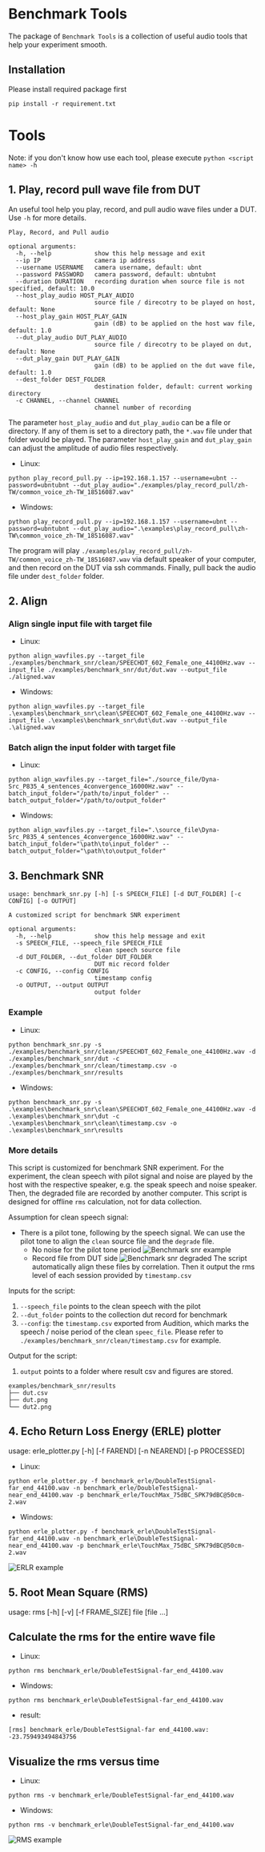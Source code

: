 # Benchmark Tools
The package of `Benchmark Tools` is a collection of useful audio tools that help your experiment smooth.

## Installation
Please install required package first
```
pip install -r requirement.txt
```

# Tools
Note: if you don't know how use each tool, please execute `python <script name> -h`

## 1. Play, record pull wave file from DUT
An useful tool help you play, record, and pull audio wave files under a DUT. Use `-h` for more details.

```
Play, Record, and Pull audio

optional arguments:
  -h, --help            show this help message and exit
  --ip IP               camera ip address
  --username USERNAME   camera username, default: ubnt
  --password PASSWORD   camera password, default: ubntubnt
  --duration DURATION   recording duration when source file is not specified, default: 10.0
  --host_play_audio HOST_PLAY_AUDIO
                        source file / direcotry to be played on host, default: None
  --host_play_gain HOST_PLAY_GAIN
                        gain (dB) to be applied on the host wav file, default: 1.0
  --dut_play_audio DUT_PLAY_AUDIO
                        source file / direcotry to be played on dut, default: None
  --dut_play_gain DUT_PLAY_GAIN
                        gain (dB) to be applied on the dut wave file, default: 1.0
  --dest_folder DEST_FOLDER
                        destination folder, default: current working directory
  -c CHANNEL, --channel CHANNEL
                        channel number of recording

```
The parameter `host_play_audio` and `dut_play_audio` can be a file or directory. If any of them is set to a directory path, the `*.wav` file under that folder would be played.
The parameter `host_play_gain` and `dut_play_gain` can adjust the amplitude of audio files respectively.

* Linux:
```
python play_record_pull.py --ip=192.168.1.157 --username=ubnt --password=ubntubnt --dut_play_audio="./examples/play_record_pull/zh-TW/common_voice_zh-TW_18516087.wav"
```


* Windows:
```
python play_record_pull.py --ip=192.168.1.157 --username=ubnt --password=ubntubnt --dut_play_audio=".\examples\play_record_pull\zh-TW\common_voice_zh-TW_18516087.wav"
```


The program will play `./examples/play_record_pull/zh-TW/common_voice_zh-TW_18516087.wav` via default speaker of your computer, and then record on the DUT via ssh commands.
Finally, pull back the audio file under `dest_folder` folder.


## 2. Align

### Align single input file with target file

* Linux:
```
python align_wavfiles.py --target_file ./examples/benchmark_snr/clean/SPEECHDT_602_Female_one_44100Hz.wav --input_file ./examples/benchmark_snr/dut/dut.wav --output_file ./aligned.wav
```

* Windows:
```
python align_wavfiles.py --target_file .\examples\benchmark_snr\clean\SPEECHDT_602_Female_one_44100Hz.wav --input_file .\examples\benchmark_snr\dut\dut.wav --output_file .\aligned.wav
```

### Batch align the input folder with target file
* Linux:
```
python align_wavfiles.py --target_file="./source_file/Dyna-Src_P835_4_sentences_4convergence_16000Hz.wav" --batch_input_folder="/path/to/input_folder" --batch_output_folder="/path/to/output_folder"
```

* Windows:
```
python align_wavfiles.py --target_file=".\source_file\Dyna-Src_P835_4_sentences_4convergence_16000Hz.wav" --batch_input_folder="\path\to\input_folder" --batch_output_folder="\path\to\output_folder"
```

## 3. Benchmark SNR
```
usage: benchmark_snr.py [-h] [-s SPEECH_FILE] [-d DUT_FOLDER] [-c CONFIG] [-o OUTPUT]

A customized script for benchmark SNR experiment

optional arguments:
  -h, --help            show this help message and exit
  -s SPEECH_FILE, --speech_file SPEECH_FILE
                        clean speech source file
  -d DUT_FOLDER, --dut_folder DUT_FOLDER
                        DUT mic record folder
  -c CONFIG, --config CONFIG
                        timestamp config
  -o OUTPUT, --output OUTPUT
                        output folder
```

### Example
* Linux:
```
python benchmark_snr.py -s ./examples/benchmark_snr/clean/SPEECHDT_602_Female_one_44100Hz.wav -d ./examples/benchmark_snr/dut -c ./examples/benchmark_snr/clean/timestamp.csv -o ./examples/benchmark_snr/results
```

* Windows:
```
python benchmark_snr.py -s .\examples\benchmark_snr\clean\SPEECHDT_602_Female_one_44100Hz.wav -d .\examples\benchmark_snr\dut -c .\examples\benchmark_snr\clean\timestamp.csv -o .\examples\benchmark_snr\results
```

### More details
This script is customized for benchmark SNR experiment. For the experiment, the clean speech with pilot signal and noise are played by the host with the respective speaker, e.g. the speak speech and noise speaker.
Then, the degraded file are recorded by another computer.
This script is designed for offline `rms` calculation, not for data collection.

Assumption for clean speech signal:
* There is a pilot tone, following by the speech signal. We can use the pilot tone to align the `clean` source file and the `degrade` file.
  * No noise for the pilot tone period
![Benchmark snr example](./images/benchmark_snr.png)
  * Record file from DUT side
![Benchmark snr degraded](./images/benchmark_snr_degraded.png)
The script automatically align these files by correlation. Then it output the rms level of each session provided by `timestamp.csv`

Inputs for the script:
1. `--speech_file` points to the clean speech with the pilot
2. `--dut_folder` points to the collection dut record for benchmark
3. `--config`: the `timestamp.csv` exported from Audition, which marks the speech / noise period of the clean `speec_file`. Please refer to `./examples/benchmark_snr/clean/timestamp.csv` for example.

Output for the script:
1. `output` points to a folder where result csv and figures are stored.

```
examples/benchmark_snr/results
├── dut.csv
├── dut.png
└── dut2.png
```

## 4. Echo Return Loss Energy (ERLE) plotter
usage: erle_plotter.py [-h] [-f FAREND] [-n NEAREND] [-p PROCESSED]

* Linux:
```
python erle_plotter.py -f benchmark_erle/DoubleTestSignal-far_end_44100.wav -n benchmark_erle/DoubleTestSignal-near_end_44100.wav -p benchmark_erle/TouchMax_75dBC_SPK79dBC@50cm-2.wav
```
* Windows:
```
python erle_plotter.py -f benchmark_erle\DoubleTestSignal-far_end_44100.wav -n benchmark_erle\DoubleTestSignal-near_end_44100.wav -p benchmark_erle\TouchMax_75dBC_SPK79dBC@50cm-2.wav
```
![ERLR example](./images/erle_example.png)

## 5. Root Mean Square (RMS)
usage: rms [-h] [-v] [-f FRAME_SIZE] file [file ...]

Calculate the rms for the entire wave file
---
* Linux:
```
python rms benchmark_erle/DoubleTestSignal-far_end_44100.wav
```
* Windows:
```
python rms benchmark_erle\DoubleTestSignal-far_end_44100.wav
```
* result:
```
[rms] benchmark_erle/DoubleTestSignal-far end_44100.wav: -23.759493494843756
```

Visualize the rms versus time
---
* Linux:
```
python rms -v benchmark_erle/DoubleTestSignal-far_end_44100.wav
```
* Windows:
```
python rms -v benchmark_erle\DoubleTestSignal-far_end_44100.wav
```
![RMS example](./images/rms_level.png)
